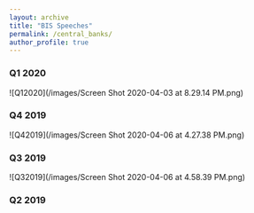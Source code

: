 ```yaml
---
layout: archive
title: "BIS Speeches"
permalink: /central_banks/
author_profile: true
---
```


### Q1 2020

![Q12020](/images/Screen Shot 2020-04-03 at 8.29.14 PM.png)

### Q4 2019
![Q42019](/images/Screen Shot 2020-04-06 at 4.27.38 PM.png)

### Q3 2019
![Q32019](/images/Screen Shot 2020-04-06 at 4.58.39 PM.png)

### Q2 2019

